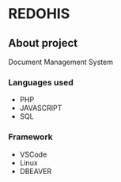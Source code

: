 # REDOHIS

## **About project**

Document Management System

### **Languages used**

- PHP
- JAVASCRIPT
- SQL

### **Framework** 

- VSCode
- Linux
- DBEAVER
